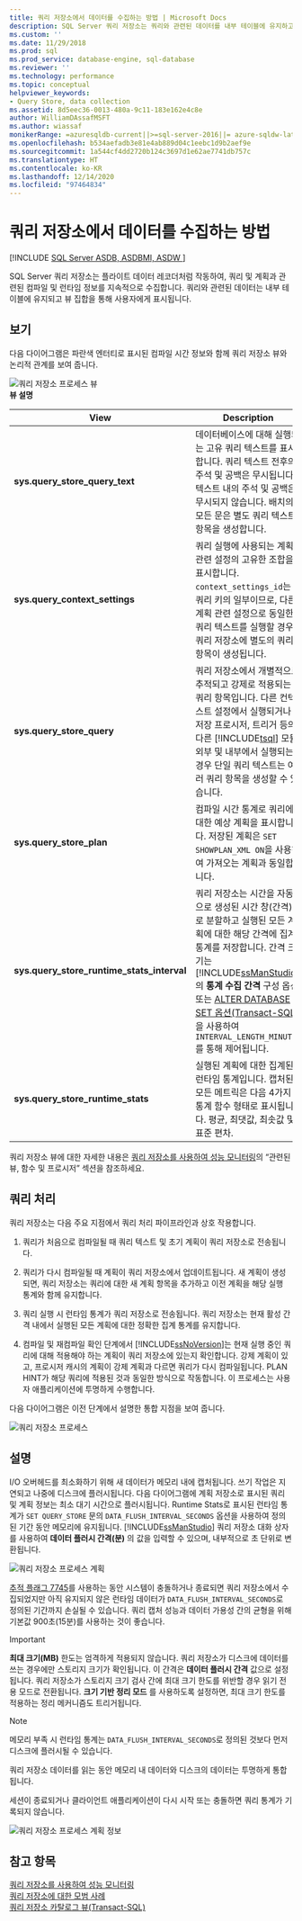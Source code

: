 ```yaml
---
title: 쿼리 저장소에서 데이터를 수집하는 방법 | Microsoft Docs
description: SQL Server 쿼리 저장소는 쿼리와 관련된 데이터를 내부 테이블에 유지하고 뷰 세트를 통해 사용자에게 표시합니다.
ms.custom: ''
ms.date: 11/29/2018
ms.prod: sql
ms.prod_service: database-engine, sql-database
ms.reviewer: ''
ms.technology: performance
ms.topic: conceptual
helpviewer_keywords:
- Query Store, data collection
ms.assetid: 8d5eec36-0013-480a-9c11-183e162e4c8e
author: WilliamDAssafMSFT
ms.author: wiassaf
monikerRange: =azuresqldb-current||>=sql-server-2016||= azure-sqldw-latest||>=sql-server-linux-2017||=azuresqldb-mi-current
ms.openlocfilehash: b534aefadb3e81e4ab889d04c1eebc1d9b2aef9e
ms.sourcegitcommit: 1a544cf4dd2720b124c3697d1e62ae7741db757c
ms.translationtype: HT
ms.contentlocale: ko-KR
ms.lasthandoff: 12/14/2020
ms.locfileid: "97464834"
---
```

# <a name="how-query-store-collects-data"></a>쿼리 저장소에서 데이터를 수집하는 방법
[!INCLUDE [SQL Server ASDB, ASDBMI, ASDW ](../../includes/applies-to-version/sql-asdb-asdbmi-asa.md)]

SQL Server 쿼리 저장소는 플라이트 데이터 레코더처럼 작동하여, 쿼리 및 계획과 관련된 컴파일 및 런타임 정보를 지속적으로 수집합니다. 쿼리와 관련된 데이터는 내부 테이블에 유지되고 뷰 집합을 통해 사용자에게 표시됩니다.
  
## <a name="views"></a>보기 
 다음 다이어그램은 파란색 엔터티로 표시된 컴파일 시간 정보와 함께 쿼리 저장소 뷰와 논리적 관계를 보여 줍니다.
  
 ![쿼리 저장소 프로세스 뷰](../../relational-databases/performance/media/query-store-process-2views.png "query-store-process-2views")  
**뷰 설명**  
  
|View|Description|  
|----------|-----------------|  
|**sys.query_store_query_text**|데이터베이스에 대해 실행되는 고유 쿼리 텍스트를 표시합니다. 쿼리 텍스트 전후의 주석 및 공백은 무시됩니다. 텍스트 내의 주석 및 공백은 무시되지 않습니다. 배치의 모든 문은 별도 쿼리 텍스트 항목을 생성합니다.|  
|**sys.query_context_settings**|쿼리 실행에 사용되는 계획 관련 설정의 고유한 조합을 표시합니다. `context_settings_id`는 쿼리 키의 일부이므로, 다른 계획 관련 설정으로 동일한 쿼리 텍스트를 실행할 경우 쿼리 저장소에 별도의 쿼리 항목이 생성됩니다.|  
|**sys.query_store_query**|쿼리 저장소에서 개별적으로 추적되고 강제로 적용되는 쿼리 항목입니다. 다른 컨텍스트 설정에서 실행되거나 저장 프로시저, 트리거 등의 다른 [!INCLUDE[tsql](../../includes/tsql-md.md)] 모듈 외부 및 내부에서 실행되는 경우 단일 쿼리 텍스트는 여러 쿼리 항목을 생성할 수 있습니다.|  
|**sys.query_store_plan**|컴파일 시간 통계로 쿼리에 대한 예상 계획을 표시합니다. 저장된 계획은 `SET SHOWPLAN_XML ON`을 사용하여 가져오는 계획과 동일합니다.|  
|**sys.query_store_runtime_stats_interval**|쿼리 저장소는 시간을 자동으로 생성된 시간 창(간격)으로 분할하고 실행된 모든 계획에 대한 해당 간격에 집계 통계를 저장합니다. 간격 크기는 [!INCLUDE[ssManStudio](../../includes/ssmanstudio-md.md)]의 **통계 수집 간격** 구성 옵션 또는 [ALTER DATABASE SET 옵션&#40;Transact-SQL&#41;](../../t-sql/statements/alter-database-transact-sql-set-options.md)을 사용하여 `INTERVAL_LENGTH_MINUTES`를 통해 제어됩니다.|  
|**sys.query_store_runtime_stats**|실행된 계획에 대한 집계된 런타임 통계입니다. 캡처된 모든 메트릭은 다음 4가지 통계 함수 형태로 표시됩니다. 평균, 최댓값, 최솟값 및 표준 편차.|  
  
 쿼리 저장소 뷰에 대한 자세한 내용은 [쿼리 저장소를 사용하여 성능 모니터링](monitoring-performance-by-using-the-query-store.md)의 “관련된 뷰, 함수 및 프로시저” 섹션을 참조하세요. 
  
## <a name="query-processing"></a>쿼리 처리
 쿼리 저장소는 다음 주요 지점에서 쿼리 처리 파이프라인과 상호 작용합니다.
  
1.  쿼리가 처음으로 컴파일될 때 쿼리 텍스트 및 초기 계획이 쿼리 저장소로 전송됩니다.
  
2.  쿼리가 다시 컴파일될 때 계획이 쿼리 저장소에서 업데이트됩니다. 새 계획이 생성되면, 쿼리 저장소는 쿼리에 대한 새 계획 항목을 추가하고 이전 계획을 해당 실행 통계와 함께 유지합니다.
  
3.  쿼리 실행 시 런타임 통계가 쿼리 저장소로 전송됩니다. 쿼리 저장소는 현재 활성 간격 내에서 실행된 모든 계획에 대한 정확한 집계 통계를 유지합니다. 
  
4.  컴파일 및 재컴파일 확인 단계에서 [!INCLUDE[ssNoVersion](../../includes/ssnoversion-md.md)]는 현재 실행 중인 쿼리에 대해 적용해야 하는 계획이 쿼리 저장소에 있는지 확인합니다. 강제 계획이 있고, 프로시저 캐시의 계획이 강제 계획과 다르면 쿼리가 다시 컴파일됩니다. PLAN HINT가 해당 쿼리에 적용된 것과 동일한 방식으로 작동합니다. 이 프로세스는 사용자 애플리케이션에 투명하게 수행합니다. 
  
 다음 다이어그램은 이전 단계에서 설명한 통합 지점을 보여 줍니다.
  
 ![쿼리 저장소 프로세스](../../relational-databases/performance/media/query-store-process-2processor.png "query-store-process-2processor") 

## <a name="remarks"></a>설명
 I/O 오버헤드를 최소화하기 위해 새 데이터가 메모리 내에 캡처됩니다. 쓰기 작업은 지연되고 나중에 디스크에 플러시됩니다. 다음 다이어그램에 계획 저장소로 표시된 쿼리 및 계획 정보는 최소 대기 시간으로 플러시됩니다. Runtime Stats로 표시된 런타임 통계가 `SET QUERY_STORE` 문의 `DATA_FLUSH_INTERVAL_SECONDS` 옵션을 사용하여 정의된 기간 동안 메모리에 유지됩니다. [!INCLUDE[ssManStudio](../../includes/ssManStudio-md.md)] 쿼리 저장소 대화 상자를 사용하여 **데이터 플러시 간격(분)** 의 값을 입력할 수 있으며, 내부적으로 초 단위로 변환됩니다. 
  
 ![쿼리 저장소 프로세스 계획](../../relational-databases/performance/media/query-store-process-3.png "query-store-process-3plan") 
  
 [추적 플래그 7745](../../relational-databases/performance/best-practice-with-the-query-store.md#Recovery)를 사용하는 동안 시스템이 충돌하거나 종료되면 쿼리 저장소에서 수집되었지만 아직 유지되지 않은 런타임 데이터가 `DATA_FLUSH_INTERVAL_SECONDS`로 정의된 기간까지 손실될 수 있습니다. 쿼리 캡처 성능과 데이터 가용성 간의 균형을 위해 기본값 900초(15분)를 사용하는 것이 좋습니다.
 
 > [!IMPORTANT] 
 > **최대 크기(MB)** 한도는 엄격하게 적용되지 않습니다. 쿼리 저장소가 디스크에 데이터를 쓰는 경우에만 스토리지 크기가 확인됩니다. 이 간격은 **데이터 플러시 간격** 값으로 설정됩니다. 쿼리 저장소가 스토리지 크기 검사 간에 최대 크기 한도를 위반할 경우 읽기 전용 모드로 전환됩니다. **크기 기반 정리 모드** 를 사용하도록 설정하면, 최대 크기 한도를 적용하는 정리 메커니즘도 트리거됩니다.
 
 > [!NOTE]
 > 메모리 부족 시 런타임 통계는 `DATA_FLUSH_INTERVAL_SECONDS`로 정의된 것보다 먼저 디스크에 플러시될 수 있습니다.
 
 쿼리 저장소 데이터를 읽는 동안 메모리 내 데이터와 디스크의 데이터는 투명하게 통합됩니다. 
 
 세션이 종료되거나 클라이언트 애플리케이션이 다시 시작 또는 충돌하면 쿼리 통계가 기록되지 않습니다. 
  
 ![쿼리 저장소 프로세스 계획 정보](../../relational-databases/performance/media/query-store-process-4planinfo.png "query-store-process-4planinfo")    

## <a name="see-also"></a>참고 항목
 [쿼리 저장소를 사용하여 성능 모니터링](../../relational-databases/performance/monitoring-performance-by-using-the-query-store.md)  
 [쿼리 저장소에 대한 모범 사례](../../relational-databases/performance/best-practice-with-the-query-store.md)  
 [쿼리 저장소 카탈로그 뷰&#40;Transact-SQL&#41;](../../relational-databases/system-catalog-views/query-store-catalog-views-transact-sql.md) 
  
  
